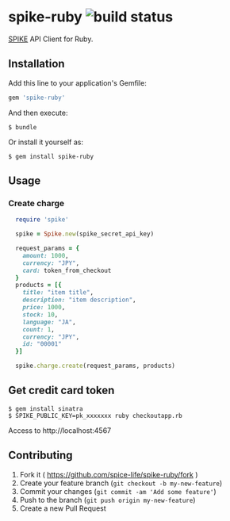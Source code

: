 # spike-ruby ![build status](https://circleci.com/gh/spice-life/spike-ruby.png?style=shield&circle-token=793417d2dc17daaef4dfba6afb6552e4ca4c1023)

[SPIKE](https://spike.cc/) API Client for Ruby.


## Installation

Add this line to your application's Gemfile:

```ruby
gem 'spike-ruby'
```

And then execute:

    $ bundle

Or install it yourself as:

    $ gem install spike-ruby

## Usage

### Create charge

```ruby
  require 'spike'

  spike = Spike.new(spike_secret_api_key)

  request_params = {
    amount: 1000,
    currency: "JPY",
    card: token_from_checkout
  }
  products = [{
    title: "item title",
    description: "item description",
    price: 1000,
    stock: 10,
    language: "JA",
    count: 1,
    currency: "JPY",
    id: "00001"
  }]

  spike.charge.create(request_params, products)
```

## Get credit card token

```shell
$ gem install sinatra
$ SPIKE_PUBLIC_KEY=pk_xxxxxxx ruby checkoutapp.rb
```

Access to http://localhost:4567

## Contributing

1. Fork it ( https://github.com/spice-life/spike-ruby/fork )
2. Create your feature branch (`git checkout -b my-new-feature`)
3. Commit your changes (`git commit -am 'Add some feature'`)
4. Push to the branch (`git push origin my-new-feature`)
5. Create a new Pull Request
